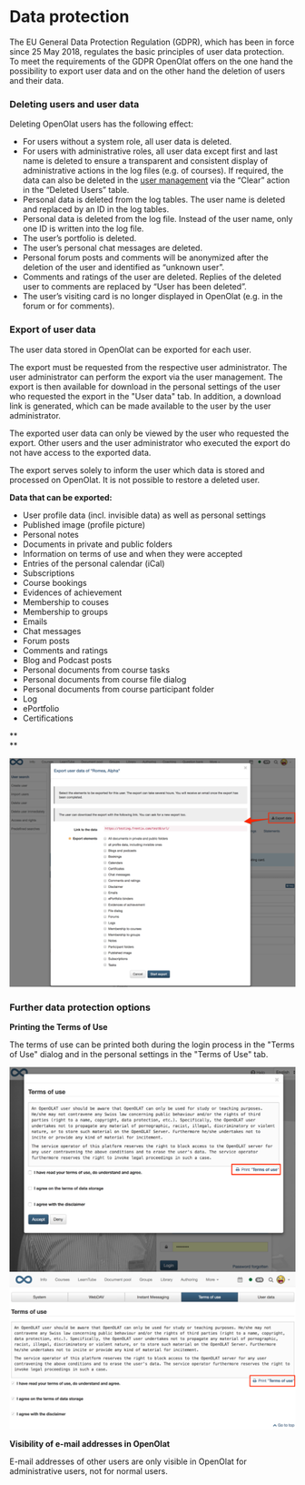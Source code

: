 # Data protection

The EU General Data Protection Regulation (GDPR), which has been in force
since 25 May 2018, regulates the basic principles of user data protection. To
meet the requirements of the GDPR OpenOlat offers on the one hand the
possibility to export user data and on the other hand the deletion of users
and their data.

### Deleting users and user data

Deleting OpenOlat users has the following effect:

  * For users without a system role, all user data is deleted.
  * For users with administrative roles, all user data except first and last name is deleted to ensure a transparent and consistent display of administrative actions in the log files (e.g. of courses). If required, the data can also be deleted in the [user management](User+management.html#Usermanagement-Table_Deleted_Users) via the “Clear” action in the “Deleted Users” table.
  * Personal data is deleted from the log tables. The user name is deleted and replaced by an ID in the log tables.
  * Personal data is deleted from the log file. Instead of the user name, only one ID is written into the log file.
  * The user’s portfolio is deleted.
  * The user’s personal chat messages are deleted.
  * Personal forum posts and comments will be anonymized after the deletion of the user and identified as “unknown user”.
  * Comments and ratings of the user are deleted. Replies of the deleted user to comments are replaced by “User has been deleted”.
  * The user’s visiting card is no longer displayed in OpenOlat (e.g. in the forum or for comments).

  

### Export of user data

The user data stored in OpenOlat can be exported for each user.

The export must be requested from the respective user administrator. The user
administrator can perform the export via the user management. The export is
then available for download in the personal settings of the user who requested
the export in the "User data" tab. In addition, a download link is generated,
which can be made available to the user by the user administrator.

The exported user data can only be viewed by the user who requested the
export. Other users and the user administrator who executed the export do not
have access to the exported data.

The export serves solely to inform the user which data is stored and processed
on OpenOlat. It is not possible to restore a deleted user.

**Data that can be exported:**

  * User profile data (incl. invisible data) as well as personal settings
  * Published image (profile picture)
  * Personal notes
  * Documents in private and public folders
  * Information on terms of use and when they were accepted
  * Entries of the personal calendar (iCal)
  * Subscriptions
  * Course bookings
  * Evidences of achievement
  * Membership to couses
  * Membership to groups
  * Emails
  * Chat messages
  * Forum posts
  * Comments and ratings
  * Blog and Podcast posts
  * Personal documents from course tasks
  * Personal documents from course file dialog
  * Personal documents from course participant folder
  * Log
  * ePortfolio
  * Certifications

 **  
**

![](assets/Export1_EN.png)

  

### Further data protection options

 **Printing the Terms of Use**

The terms of use can be printed both during the login process in the "Terms of
Use" dialog and in the personal settings in the "Terms of Use" tab.

![](assets/Nutzungsbedingungen_drucken2_EN-2.png)
![](assets/Nutzungsbedingungen_drucken1_EN-2.png)

  

 **Visibility of e-mail addresses in OpenOlat**

E-mail addresses of other users are only visible in OpenOlat for
administrative users, not for normal users.

 